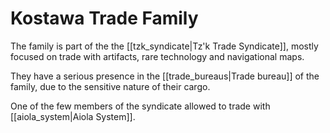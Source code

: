 # Kostawa Trade Family
The family is part of the the [[tzk_syndicate|Tz'k Trade Syndicate]], mostly focused on trade with artifacts, rare technology and navigational maps. 

They have a serious presence in the [[trade_bureaus|Trade bureau]] of the family, due to the sensitive nature of their cargo.

One of the few members of the syndicate allowed to trade with [[aiola_system|Aiola System]].
